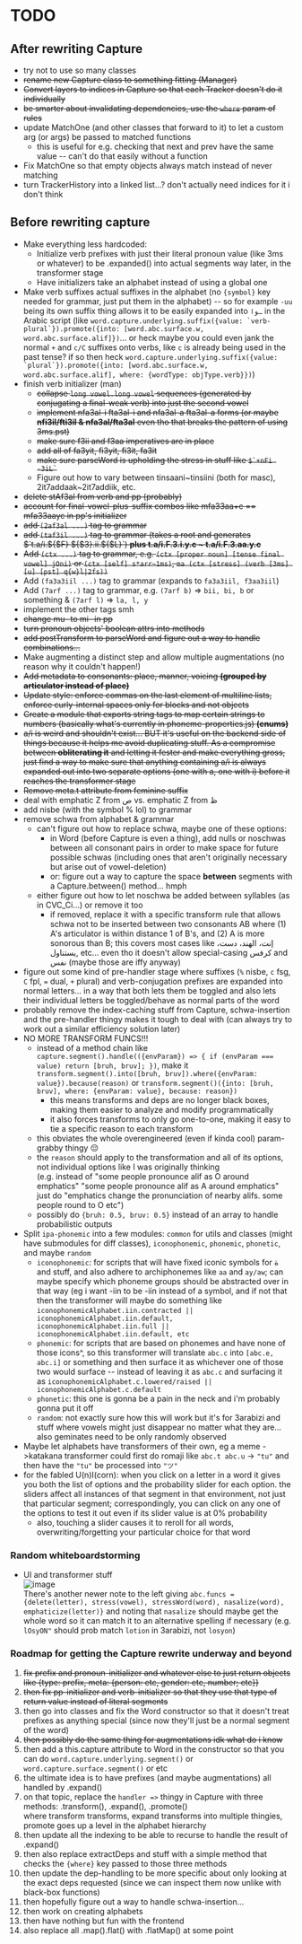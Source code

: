 # TODO

## After rewriting Capture
* try not to use so many classes
* ~~rename new Capture class to something fitting (Manager)~~
* ~~Convert layers to indices in Capture so that each Tracker doesn't do it individually~~
* ~~be smarter about invalidating dependencies, use the `where` param of rules~~
* update MatchOne (and other classes that forward to it) to let a custom arg (or args) be passed to matched functions
  * this is useful for e.g. checking that next and prev have the same value -- can't do that easily without a function
* Fix MatchOne so that empty objects always match instead of never matching
* turn TrackerHistory into a linked list...? don't actually need indices for it i don't think

## Before rewriting capture

* Make everything less hardcoded:
  * Initialize verb prefixes with just their literal pronoun value (like 3ms or whatever) to be .expanded() into actual segments way later, in the transformer stage
  * Have initializers take an alphabet instead of using a global one
* Make verb suffixes actual suffixes in the alphabet (no `{symbol}` key needed for grammar, just put them in the alphabet) -- so for example `-uu` being its own suffix
  thing allows it to be easily expanded into `ـوا` in the Arabic script
  (like `` word.capture.underlying.suffix({value: `verb-plural`}).promote({into: [word.abc.surface.w, word.abc.surface.alif]}) ``... or heck maybe you could even
  jank the normal `+` and `c/C` suffixes onto verbs, like `c` is already being used in the past tense? if so then heck
  `` word.capture.underlying.suffix({value: `plural`}).promote({into: [word.abc.surface.w, word.abc.surface.alif], where: {wordType: objType.verb}}) ``)
* finish verb initializer (man)
    * ~~collapse `long vowel.long vowel` sequences (generated by conjugating a final-weak verb) into just the second vowel~~
    * ~~implement nfa3al-i fta3al-i and nfa3al-a fta3al-a forms (or maybe **nfi3il/fti3il & nfa3al/fta3al** even tho that breaks the pattern of using 3ms.pst)~~
    * ~~make sure f3ii and f3aa imperatives are in place~~
    * ~~add all of fa3yit, fi3yit, fi3it, fa3it~~
    * ~~make sure parseWord is upholding the stress in stuff like `` $`+nFi -3iL` ``~~
    * Figure out how to vary between tinsaani\~tinsiini (both for masc), 2it7addaak\~2it7addiik, etc.
* ~~delete stAf3al from verb and pp (probably)~~
* ~~account for final-vowel-plus-suffix combos like mfa33aa+c == mfa33aayc in pp's initializer~~
* ~~add `(2af3al ...)` tag to grammar~~
* ~~add `(taf3il ...)` tag to grammar (takes a root and generates $`t.a/i.${$F} ${$3}.ii.${$L}`) **plus t.a/i.F.3.i.y.c \~ t.a/i.F.3.aa.y.c**~~
* ~~Add `(ctx ...)` tag to grammar, e.g. `(ctx [proper noun] [tense final vowel] jOni)` or `(ctx [self] s*arr~1ms)`, `ma (ctx [stress] (verb [3ms] [u] [pst] q{w}l|2fs))`~~
* Add `(fa3a3iil ...)` tag to grammar (expands to `fa3a3iil, f3aa3iil`)
* Add `(7arf ...)` tag to grammar, e.g. `(7arf b)` => `bii, bi, b` or something & `(7arf l)` => `la, l, y`
* implement the other tags smh
* ~~change mu- to mi- in pp~~
* ~~turn pronoun objects' boolean attrs into methods~~
* ~~add postTransform to parseWord and figure out a way to handle combinations...~~
* Make augmenting a distinct step and allow multiple augmentations (no reason why it couldn't happen!)
* ~~Add metadata to consonants: place, manner, voicing **(grouped by articulator instead of place)**~~
* ~~Update style: enforce commas on the last element of multiline lists, enforce curly-internal spaces only for blocks and not objects~~
* ~~Create a module that exports string tags to map certain strings to numbers (basically what's currently in phoneme-properties.js) **(enums)**~~
* ~~a/i is weird and shouldn't exist... BUT it's useful on the backend side of things because it helps me avoid duplicating stuff. As a compromise between
  **obliterating it** and letting it fester and make everything gross, just find a way to make sure that anything containing a/i is always expanded out
  into two separate options (one with a, one with i) before it reaches the transformer stage~~
* ~~Remove meta.t attribute from feminine suffix~~
* deal with emphatic Z from ص vs. emphatic Z from ظ
* add nisbe (with the symbol % lol) to grammar
* remove schwa from alphabet & grammar
  * can't figure out how to replace schwa, maybe one of these options:
    * in Word (before Capture is even a thing), add nulls or noschwas between all consonant pairs in order to make space for future possible schwas (including ones that aren't originally necessary but arise out of vowel-deletion)
    * or: figure out a way to capture the space **between** segments with a Capture.between() method... hmph
  * either figure out how to let noschwa be added between syllables (as in CVC_Ci...) or remove it too
    * if removed, replace it with a specific transform rule that allows schwa not to be inserted between two consonants AB where (1) A's articulator is within distance 1 of B's, and (2) A is more sonorous than B; this covers most cases like إنت، الهند، دست، يستناول, etc... even tho it doesn't allow special-casing كرفس and نفس  (maybe those are iffy anyway)
* figure out some kind of pre-handler stage where suffixes (`%` nisbe, `c` fsg, `C` fpl, `=` dual, `+` plural) and verb-conjugation prefixes are expanded into normal letters... in a way that both lets them be toggled and also lets their individual letters be toggled/behave as normal parts of the word
* probably remove the index-caching stuff from Capture, schwa-insertion and the pre-handler thingy makes it tough to deal with (can always try to work out a similar efficiency solution later)
* NO MORE TRANSFORM FUNCS!!!
  * instead of a method chain like `capture.segment().handle(({envParam}) => { if (envParam === value) return [bruh, bruv]; })`,
    make it `transform.segment().into([bruh, bruv]).where({envParam: value}).because(reason)`
    or `transform.segment()({into: [bruh, bruv], where: {envParam: value}, because: reason})`
    * this means transforms and deps are no longer black boxes, making them easier to analyze and modify programmatically
    * it also forces transforms to only go one-to-one, making it easy to tie a specific reason to each transform
  * this obviates the whole overengineered (even if kinda cool) param-grabby thingy 😔
  * the `reason` should apply to the transformation and all of its options, not individual options like I was originally thinking  
    (e.g. instead of "some people pronounce alif as O around emphatics" "some people pronounce alif as A around emphatics" just do "emphatics change the pronunciation of nearby alifs. some people round to O etc")
  * possibly do `{bruh: 0.5, bruv: 0.5}` instead of an array to handle probabilistic outputs
* Split `ipa-phonemic` into a few modules: `common` for utils and classes (might have submodules for diff classes), `iconophonemic`, `phonemic`, `phonetic`, and maybe `random`
    * `iconophonemic`: for scripts that will have fixed iconic symbols for ة and stuff, and also adhere to archiphonemes like `aa` and `ay/aw`; can maybe specify which phoneme groups should be abstracted over in that way (eg i want -iin to be -iin instead of a symbol, and if not that then the transformer will maybe do something like `iconophonemicAlphabet.iin.contracted || iconophonemicAlphabet.iin.default, iconophonemicAlphabet.iin.full || iconophonemicAlphabet.iin.default, etc`
    * `phonemic`: for scripts that are based on phonemes and have none of those icons^, so this transformer will translate `abc.c` into `[abc.e, abc.i]` or something and then surface it as whichever one of those two would surface -- instead of leaving it as `abc.c` and surfacing it as `iconophonemicAlphabet.c.lowered/raised || iconophonemicAlphabet.c.default`
    * `phonetic`: this one is gonna be a pain in the neck and i'm probably gonna put it off
    * `random`: not exactly sure how this will work but it's for 3arabizi and stuff where vowels might just disappear no matter what they are... also geminates need to be only randomly observed
* Maybe let alphabets have transformers of their own, eg a meme ->katakana transformer could first do romaji like `abc.t abc.u` -> `"tu"` and then have the `"tu"` be processed into `"ツ"`
* for the fabled U(n)I(corn): when you click on a letter in a word it gives you both the list of options and the probability slider for each option. the sliders affect all instances of that segment in that environment, not just that particular segment; correspondingly, you can click on any one of the options to test it out even if its slider value is at 0% probability
  * also, touching a slider causes it to reroll for all words, overwriting/forgetting your particular choice for that word

### Random whiteboardstorming

* UI and transformer stuff  
  ![image](https://user-images.githubusercontent.com/32081933/133937172-7fca4a2f-55fb-4dd8-b1e7-2b8e6615eace.png)  
  There's another newer note to the left giving `abc.funcs = {delete(letter), stress(vowel), stressWord(word), nasalize(word), emphaticize(letter)}` and noting that `nasalize` should maybe get the whole word so it can match it to an alternative spelling if necessary (e.g. `lOsyON"` should prob match `lotion` in 3arabizi, not `losyon`)

### Roadmap for getting the Capture rewrite underway and beyond
1. ~~fix prefix and pronoun-initializer and whatever else to just return objects like {type: prefix, meta: {person: etc, gender: etc, number; etc}}~~
2. ~~then fix pp-initializer and verb-initializer so that they use that type of return value instead of literal segments~~
3. then go into classes and fix the Word constructor so that it doesn't treat prefixes as anything special (since now they'll just be a normal
   segment of the word)
5. ~~then possibly do the same thing for augmentations idk what do i know~~
6. then add a this.capture attribute to Word in the constructor so that you can do `word.capture.underlying.segment()` or `word.capture.surface.segment()` or etc
7. the ultimate idea is to have prefixes (and maybe augmentations) all handled by .expand()
8. on that topic, replace the `handler =>` thingy in Capture with three methods: .transform(), .expand(), .promote()  
   where transform transforms, expand transforms into multiple thingies, promote goes up a level in the alphabet hierarchy
10. then update all the indexing to be able to recurse to handle the result of .expand()
11. then also replace extractDeps and stuff with a simple method that checks the `{where}` key passed to those three methods
12. then update the dep-handling to be more specific about only looking at the exact deps requested (since we can inspect
    them now unlike with black-box functions)
14. then hopefully figure out a way to handle schwa-insertion...
15. then work on creating alphabets
16. then have nothing but fun with the frontend
17. also replace all .map().flat() with .flatMap() at some point
